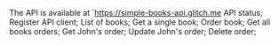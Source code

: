 The API is available at `https://simple-books-api.glitch.me
API status; 
Register API client; 
List of books; 
Get a single book; 
Order book; 
Get all books orders; 
Get John's order; 
Update John's order; 
Delete order;

